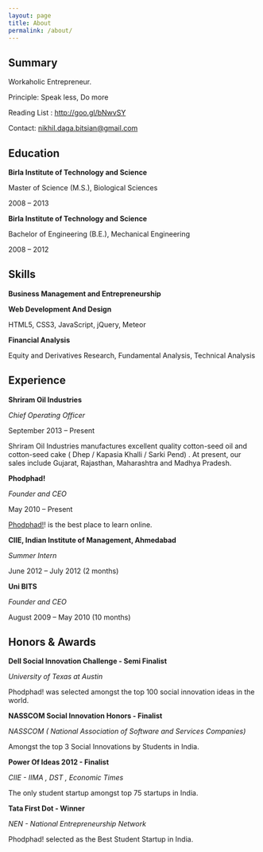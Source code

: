 ```yaml
---
layout: page
title: About
permalink: /about/
---
```


Summary
-----

Workaholic Entrepreneur.

Principle: Speak less, Do more

Reading List : http://goo.gl/bNwvSY

Contact: nikhil.daga.bitsian@gmail.com



Education
---------
**Birla Institute of Technology and Science**

Master of Science (M.S.),  Biological Sciences

2008 – 2013


**Birla Institute of Technology and Science**

Bachelor of Engineering (B.E.), Mechanical Engineering

2008 – 2012



Skills
------
**Business Management and Entrepreneurship**


**Web Development And Design** 

HTML5, CSS3, JavaScript, jQuery, Meteor


**Financial Analysis**

Equity and Derivatives Research, Fundamental Analysis, Technical Analysis 


Experience
----------

**Shriram Oil Industries**

*Chief Operating Officer*

September 2013 – Present

Shriram Oil Industries manufactures excellent quality cotton-seed oil and cotton-seed cake ( Dhep / Kapasia Khalli / Sarki Pend) . At present, our sales include Gujarat, Rajasthan, Maharashtra and Madhya Pradesh.


**Phodphad!**

*Founder and CEO*

May 2010 – Present 

[Phodphad!](http://phodphad.com/)! is the best place to learn online.


**CIIE, Indian Institute of Management, Ahmedabad**

*Summer Intern*

June 2012 – July 2012 (2 months)


**Uni BITS**

*Founder and CEO*

August 2009 – May 2010 (10 months)



Honors & Awards
---------------

**Dell Social Innovation Challenge - Semi Finalist**

*University of Texas at Austin*

Phodphad! was selected amongst the top 100 social innovation ideas in the world.


**NASSCOM Social Innovation Honors - Finalist**

*NASSCOM ( National Association of Software and Services Companies)*

Amongst the top 3 Social Innovations by Students in India.


**Power Of Ideas 2012 - Finalist**

*CIIE - IIMA , DST , Economic Times*

The only student startup amongst top 75 startups in India.


**Tata First Dot - Winner**

*NEN - National Entrepreneurship Network*

Phodphad! selected as the Best Student Startup in India.
